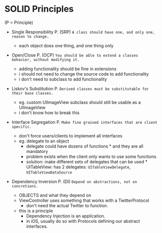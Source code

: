 # SOLID Principles

(P = Principle)

* Single Responsibility P. (SRP)
`A class should have one, and only one, reason to change.`
    * each object does one thing, and one thing only
    

* Open/Close P. (OCP)
`You should be able to extend a classes behavior, without modifying it.`
    * adding functionality should be fine in extensions
    * i should not need to change the source code to add functionality
    * i don't need to subclass to add functionality
    

* Liskov's Substitution P.
`Derived classes must be substitutable for their base classes.`
    * eg. custom UIImageView subclass should still be usable as a UIImageView
    * i don't know how to break this


* Interface Segregation P.
`Make fine grained interfaces that are client specific.`
    * don't force users/clients to implement all interfaces
    * eg. delegate to an object
        * delegate could have dozens of functions
                * and they are all mandatory
        * problem exists when the client only wants to use some functions
        * solution: make different sets of delegates that can be used
                * UITableView: has 2 delegates: 
                        `UITableViewDelegate`, 
                        `UITableViewDataSource`


* Dependency Inversion P. (DI)
`Depend on abstractions, not on concretions.`
    * OBJECTS and what they depend on
    * ViewController uses something that works with a TwitterProtocol
        * don't need the actual Twitter to function.
    * this is a principle
        * Dependency Injection is an application.
        * in iOS, usually do so with Protocols defining our abstract interfaces.
